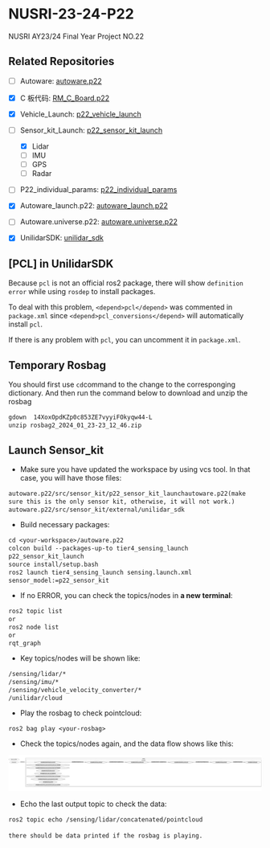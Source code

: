 # NUSRI-23-24-P22

NUSRI AY23/24 Final Year Project NO.22

## Related Repositories

* [ ] Autoware: [autoware.p22](https://github.com/TangLongbin/autoware.p22)
* [X] C 板代码: [RM_C_Board.p22](https://github.com/TangLongbin/RM_C_Board.p22)
* [X] Vehicle_Launch: [p22_vehicle_launch](https://github.com/NUSRI-P22/p22_vehicle_launch)
* [ ] Sensor_kit_Launch: [p22_sensor_kit_launch](https://github.com/NUSRI-P22/p22_sensor_kit_launch)

  * [X] Lidar
  * [ ] IMU
  * [ ] GPS
  * [ ] Radar
* [ ] P22_individual_params: [p22_individual_params](https://github.com/NUSRI-P22/p22_individual_params)
* [X] Autoware_launch.p22: [autoware_launch.p22](https://github.com/NUSRI-P22/autoware_launch.p22)
* [ ] Autoware.universe.p22: [autoware.universe.p22](https://github.com/NUSRI-P22/autoware.universe.p22)
* [X] UnilidarSDK: [unilidar_sdk](https://github.com/NUSRI-P22/unilidar_sdk)

## [PCL] in UnilidarSDK

Because `pcl` is not an official ros2 package, there will show `definition error` while using `rosdep` to install packages.

To deal with this problem, `<depend>pcl</depend>` was commented in `package.xml` since `<depend>pcl_conversions</depend>` will automatically install `pcl`.

If there is any problem with `pcl`, you can uncomment it in `package.xml`.

## Temporary Rosbag

You should first use ``cd``command to the change to the corresponging dictionary.
And then run the command below to download and unzip the rosbag

```shell
gdown  14XoxOpdKZp0c853ZE7vyyiFOkyqw44-L
unzip rosbag2_2024_01_23-23_12_46.zip
```

## Launch Sensor_kit

* Make sure you have updated the workspace by using vcs tool. In that case, you will have those files:

```shell
autoware.p22/src/sensor_kit/p22_sensor_kit_launchautoware.p22(make sure this is the only sensor kit, otherwise, it will not work.)
autoware.p22/src/sensor_kit/external/unilidar_sdk
```

* Build necessary packages:

```shell
cd <your-workspace>/autoware.p22
colcon build --packages-up-to tier4_sensing_launch p22_sensor_kit_launch
source install/setup.bash
ros2 launch tier4_sensing_launch sensing.launch.xml sensor_model:=p22_sensor_kit
```

* If no ERROR, you can check the topics/nodes in **a new terminal**:

```shell
ros2 topic list
or
ros2 node list
or
rqt_graph
```

* Key topics/nodes will be shown like:

```shell
/sensing/lidar/*
/sensing/imu/*
/sensing/vehicle_velocity_converter/*
/unilidar/cloud
```

* Play the rosbag to check pointcloud:

```shell
ros2 bag play <your-rosbag>
```

* Check the topics/nodes again, and the data flow shows like this:

![1706990627440](image/README/1706990627440.png)

* Echo the last output topic to check the data:

```shell
ros2 topic echo /sensing/lidar/concatenated/pointcloud

there should be data printed if the rosbag is playing.
```
